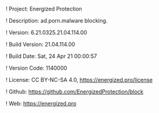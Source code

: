 ! Project: Energized Protection

! Description: ad.porn.malware blocking.

! Version: 6.21.0325.21.04.114.00

! Build Version: 21.04.114.00

! Build Date: Sat, 24 Apr 21 00:00:57

! Version Code: 1140000

! License: CC BY-NC-SA 4.0, https://energized.pro/license

! Github: https://github.com/EnergizedProtection/block

! Web: https://energized.pro
